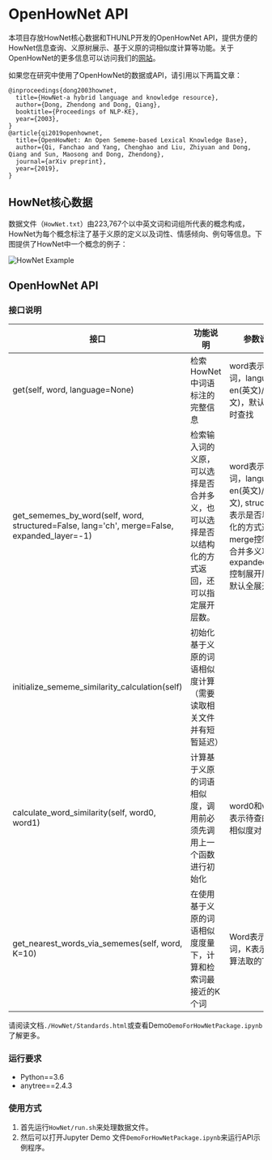 # OpenHowNet API

本项目存放HowNet核心数据和THUNLP开发的OpenHowNet API，提供方便的HowNet信息查询、义原树展示、基于义原的词相似度计算等功能。关于OpenHowNet的更多信息可以访问我们的[网站](https://openhownet.thunlp.org)。

如果您在研究中使用了OpenHowNet的数据或API，请引用以下两篇文章：

	@inproceedings{dong2003hownet,
	  title={HowNet-a hybrid language and knowledge resource},
	  author={Dong, Zhendong and Dong, Qiang},
	  booktitle={Proceedings of NLP-KE},
	  year={2003},
	}
	@article{qi2019openhownet,
	  title={OpenHowNet: An Open Sememe-based Lexical Knowledge Base},
	  author={Qi, Fanchao and Yang, Chenghao and Liu, Zhiyuan and Dong, Qiang and Sun, Maosong and Dong, Zhendong},
	  journal={arXiv preprint},
	  year={2019},
	}
	  
## HowNet核心数据
数据文件（`HowNet.txt`）由223,767个以中英文词和词组所代表的概念构成，HowNet为每个概念标注了基于义原的定义以及词性、情感倾向、例句等信息。下图提供了HowNet中一个概念的例子：

![HowNet Example](hownet-example.png)

## OpenHowNet API

### 接口说明

|接口|功能说明|参数说明|
|---|-------|-------|
get(self, word, language=None)|检索HowNet中词语标注的完整信息|word表示待查词，language为en(英文)/ch(中文)，默认双语同时查找
get\_sememes\_by\_word(self, word, structured=False, lang='ch', merge=False, expanded_layer=-1)|检索输入词的义原，可以选择是否合并多义，也可以选择是否以结构化的方式返回，还可以指定展开层数。|word表示待查词，language为en(英文)/ch(中文), structured表示是否以结构化的方式返回，merge控制是否合并多义项，expanded_layer控制展开层数，默认全展开。
initialize\_sememe\_similarity\_calculation(self)|初始化基于义原的词语相似度计算（需要读取相关文件并有短暂延迟）|
calculate\_word\_similarity(self, word0, word1)|计算基于义原的词语相似度，调用前必须先调用上一个函数进行初始化|word0和word1表示待查的词语相似度对
get\_nearest\_words\_via\_sememes(self, word, K=10)|在使用基于义原的词语相似度度量下，计算和检索词最接近的K个词|Word表示检索词，K表示K近邻算法取的Top-K

请阅读文档`./HowNet/Standards.html`或查看Demo`DemoForHowNetPackage.ipynb`了解更多。

### 运行要求
* Python==3.6
* anytree==2.4.3

### 使用方式
1. 首先运行`HowNet/run.sh`来处理数据文件。
2. 然后可以打开Jupyter Demo 文件`DemoForHowNetPackage.ipynb`来运行API示例程序。
